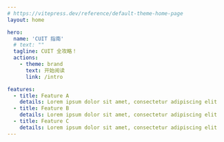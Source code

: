 ```yaml
---
# https://vitepress.dev/reference/default-theme-home-page
layout: home

hero:
  name: 'CUIT 指南'
  # text: ""
  tagline: CUIT 全攻略！
  actions:
    - theme: brand
      text: 开始阅读
      link: /intro

features:
  - title: Feature A
    details: Lorem ipsum dolor sit amet, consectetur adipiscing elit
  - title: Feature B
    details: Lorem ipsum dolor sit amet, consectetur adipiscing elit
  - title: Feature C
    details: Lorem ipsum dolor sit amet, consectetur adipiscing elit
---
```

